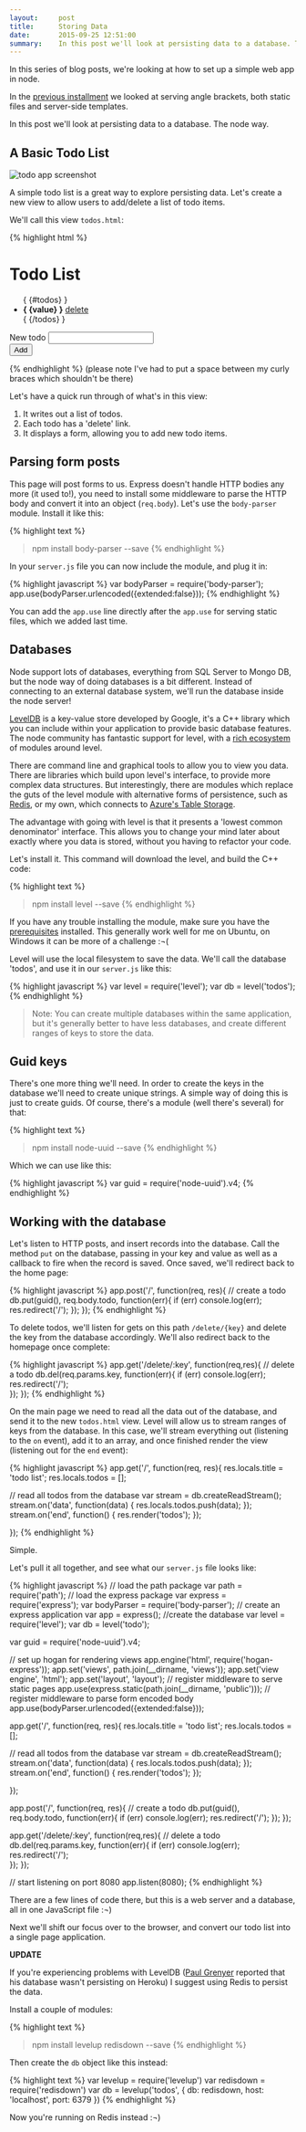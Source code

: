 ```yaml
---
layout:     post
title:      Storing Data
date:       2015-09-25 12:51:00
summary:    In this post we'll look at persisting data to a database. The node way.
---
```


In this series of blog posts, we're looking at how to set up a simple web app in node.

In the [previous installment](http://richorama.github.io/2015/09/21/serving-angle-brackets/) we looked at serving angle brackets, both static files and server-side templates.

In this post we'll look at persisting data to a database. The node way.

## A Basic Todo List

![todo app screenshot](/images/todo-screenshot.png)

A simple todo list is a great way to explore persisting data. Let's create a new view to allow users to add/delete a list of todo items.

We'll call this view `todos.html`:

{% highlight html %}
<div class="container">
  
  <h1>Todo List</h1>

  <ul>
    { {#todos} }    
      <li><strong>{ {value} }</strong> <a href="/delete/{ {key} }">delete</a></li>
    { {/todos} }
  </ul>

  <form method="POST" class="form-inline">
    <div class="form-group">
      <label>New todo</label>
      <input name="todo" type="text" class="form-control">
    </div>
    <button type="submit" class="btn btn-default">Add</button>
  </form>

</div>
{% endhighlight %}
(please note I've had to put a space between my curly braces which shouldn't be there)

Let's have a quick run through of what's in this view:

1. It writes out a list of todos.
1. Each todo has a 'delete' link.
1. It displays a form, allowing you to add new todo items.

## Parsing form posts

This page will post forms to us. Express doesn't handle HTTP bodies any more (it used to!), you need to install some middleware to parse the HTTP body and convert it into an object (`req.body`). Let's use the `body-parser` module. Install it like this:

{% highlight text %}
> npm install body-parser --save
{% endhighlight %}

In your `server.js` file you can now include the module, and plug it in:

{% highlight javascript %}
var bodyParser = require('body-parser');
app.use(bodyParser.urlencoded({extended:false}));
{% endhighlight %}

You can add the `app.use` line directly after the `app.use` for serving static files, which we added last time.

## Databases

Node support lots of databases, everything from SQL Server to Mongo DB, but the node way of doing databases is a bit different. Instead of connecting to an external database system, we'll run the database inside the node server!

[LevelDB](https://github.com/google/leveldb) is a key-value store developed by Google, it's a C++ library which you can include within your application to provide basic database features. The node community has fantastic support for level, with a [rich ecosystem](https://github.com/level/levelup/wiki/Modules) of modules around level.

There are command line and graphical tools to allow you to view you data. There are libraries which build upon level's interface, to provide more complex data structures. But interestingly, there are modules which replace the guts of the level module with alternative forms of persistence, such as [Redis](https://github.com/hmalphettes/redisdown), or my own, which connects to [Azure's Table Storage](https://github.com/richorama/azureleveldown).

The advantage with going with level is that it presents a 'lowest common denominator' interface. This allows you to change your mind later about exactly where you data is stored, without you having to refactor your code.

Let's install it. This command will download the level, and build the C++ code:

{% highlight text %}
> npm install level --save
{% endhighlight %}

If you have any trouble installing the module, make sure you have the [prerequisites](https://github.com/nodejs/node-gyp#installation) installed. This generally work well for me on Ubuntu, on Windows it can be more of a challenge :¬(

Level will use the local filesystem to save the data. We'll call the database 'todos', and use it in our `server.js` like this:

{% highlight javascript %}
var level = require('level');
var db = level('todos');
{% endhighlight %}

> Note: You can create multiple databases within the same application, but it's generally better to have less databases, and create different ranges of keys to store the data.

## Guid keys

There's one more thing we'll need. In order to create the keys in the database we'll need to create unique strings. A simple way of doing this is just to create guids. Of course, there's a module (well there's several) for that:

{% highlight text %}
> npm install node-uuid --save
{% endhighlight %}

Which we can use like this:

{% highlight javascript %}
var guid = require('node-uuid').v4;
{% endhighlight %}

## Working with the database

Let's listen to HTTP posts, and insert records into the database. Call the method `put` on the database, passing in your key and value as well as a callback to fire when the record is saved. Once saved, we'll redirect back to the home page:

{% highlight javascript %}
app.post('/', function(req, res){
  // create a todo
  db.put(guid(), req.body.todo, function(err){
    if (err) console.log(err);
    res.redirect('/');
  });
});
{% endhighlight %}

To delete todos, we'll listen for gets on this path `/delete/{key}` and delete the key from the database accordingly. We'll also redirect back to the homepage once complete:

{% highlight javascript %}
app.get('/delete/:key', function(req,res){
  // delete a todo
  db.del(req.params.key, function(err){
    if (err) console.log(err);
    res.redirect('/');  
  });
});
{% endhighlight %}

On the main page we need to read all the data out of the database, and send it to the new `todos.html` view. Level will allow us to stream ranges of keys from the database. In this case, we'll stream everything out (listening to the `on` event), add it to an array, and once finished render the view (listening out for the `end` event):

{% highlight javascript %}
app.get('/', function(req, res){
  res.locals.title = 'todo list';
  res.locals.todos = [];
  
  // read all todos from the database
  var stream = db.createReadStream();
  stream.on('data', function(data) {
    res.locals.todos.push(data);
  });
  stream.on('end', function() {
    res.render('todos');
  });
  
});
{% endhighlight %}

Simple.

Let's pull it all together, and see what our `server.js` file looks like:

{% highlight javascript %}
// load the path package
var path = require('path');
// load the express package
var express = require('express');
var bodyParser = require('body-parser');
// create an express application 
var app = express();
//create the database
var level = require('level');
var db = level('todo');

var guid = require('node-uuid').v4;

// set up hogan for rendering views
app.engine('html', require('hogan-express'));
app.set('views', path.join(__dirname, 'views'));
app.set('view engine', 'html');
app.set('layout', 'layout');
// register middleware to serve static pages
app.use(express.static(path.join(__dirname, 'public')));
// register middleware to parse form encoded body
app.use(bodyParser.urlencoded({extended:false}));

app.get('/', function(req, res){
  res.locals.title = 'todo list';
  res.locals.todos = [];
  
  // read all todos from the database
  var stream = db.createReadStream();
  stream.on('data', function(data) {
    res.locals.todos.push(data);
  });
  stream.on('end', function() {
    res.render('todos');
  });
  
});

app.post('/', function(req, res){
  // create a todo
  db.put(guid(), req.body.todo, function(err){
    if (err) console.log(err);
    res.redirect('/');
  });
});

app.get('/delete/:key', function(req,res){
  // delete a todo
  db.del(req.params.key, function(err){
    if (err) console.log(err);
    res.redirect('/');  
  });
});

// start listening on port 8080
app.listen(8080);
{% endhighlight %}

There are a few lines of code there, but this is a web server and a database, all in one JavaScript file :¬)

Next we'll shift our focus over to the browser, and convert our todo list into a single page application.

__UPDATE__

If you're experiencing problems with LevelDB ([Paul Grenyer](http://paulgrenyer.blogspot.co.uk/) reported that his database wasn't persisting on Heroku) I suggest using Redis to persist the data.

Install a couple of modules:

{% highlight text %}
> npm install levelup redisdown --save
{% endhighlight %}

Then create the `db` object like this instead:

{% highlight text %}
var levelup = require('levelup')
var redisdown = require('redisdown')
var db = levelup('todos', { db: redisdown, host: 'localhost', port: 6379 })
{% endhighlight %}

Now you're running on Redis instead :¬)
